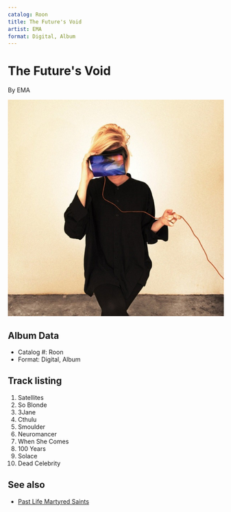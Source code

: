 ```yaml
---
catalog: Roon
title: The Future's Void
artist: EMA
format: Digital, Album
---
```


# The Future's Void

By EMA

![](../../assets/albumcovers/EMA-The_Futures_Void.png)

## Album Data

- Catalog #: Roon
- Format: Digital, Album


## Track listing


1. Satellites
2. So Blonde
3. 3Jane
4. Cthulu
5. Smoulder
6. Neuromancer
7. When She Comes
8. 100 Years
9. Solace
10. Dead Celebrity


## See also

- [Past Life Martyred Saints](Past_Life_Martyred_Saints.md)
